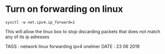 # Turn on forwarding on linux

```
sysctl -w net.ipv4.ip_forward=1
```

This will allow the linux box to stop discarding packets that does not match any of its ip adresses


TAGS : network linux forwarding ipv4 oneliner
DATE : 23 06 2019